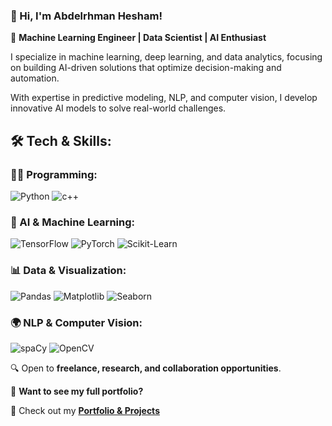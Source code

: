### **👋 Hi, I'm Abdelrhman Hesham!**

🚀 **Machine Learning Engineer | Data Scientist | AI Enthusiast**  

I specialize in machine learning, deep learning, and data analytics, focusing on building AI-driven solutions that optimize decision-making and automation. 

With expertise in predictive modeling, NLP, and computer vision, I develop innovative AI models to solve real-world challenges.


## 🛠️ Tech & Skills:
### 👨‍💻 Programming:
![Python](https://img.shields.io/badge/Python-FFD43B?style=flat&logo=python&logoColor=blue)
![c++](https://img.shields.io/badge/Java-007396?style=flat&logo=java&logoColor=white)

### 🤖 AI & Machine Learning:
![TensorFlow](https://img.shields.io/badge/TensorFlow-FF6F00?style=flat&logo=tensorflow&logoColor=white)
![PyTorch](https://img.shields.io/badge/PyTorch-EE4C2C?style=flat&logo=pytorch&logoColor=white)
![Scikit-Learn](https://img.shields.io/badge/Scikit--Learn-F7931E?style=flat&logo=scikit-learn&logoColor=white)

### 📊 Data & Visualization:
![Pandas](https://img.shields.io/badge/Pandas-150458?style=flat&logo=pandas&logoColor=white)
![Matplotlib](https://img.shields.io/badge/Matplotlib-008080?style=flat)
![Seaborn](https://img.shields.io/badge/Seaborn-FF6F00?style=flat)

### 🌍 NLP & Computer Vision:
![spaCy](https://img.shields.io/badge/spaCy-09A3D5?style=flat)
![OpenCV](https://img.shields.io/badge/OpenCV-5C3EE8?style=flat&logo=opencv&logoColor=white)


🔍 Open to **freelance, research, and collaboration opportunities**.  

📂 **Want to see my full portfolio?**  

🔗 Check out my **[Portfolio & Projects](https://github.com/abdelrhmanhesham1/Portfolio)**  

